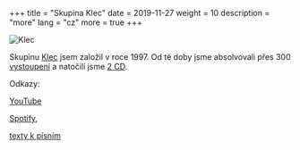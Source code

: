 +++
title = "Skupina Klec"
date = 2019-11-27
weight = 10
description = "more"
lang = "cz"
more = true
+++

![Klec](/images/klec_y.jpg "Skupina Klec")

Skupinu <a href="http://www.klec.cz" target="_blank">Klec</a> jsem založil v roce 1997. Od té doby jsme absolvovali přes 300 
<a href="http://klec.stejnyxichty.cz/klec_hk.php" target="_blank">vystoupení</a> a natočili jsme <a href="http://www.klec.cz/klec_cd.htm" target="_blank">2 CD</a>.

<!-- more -->

Odkazy:

<i class="fa-brands fa-youtube"></i> <a href="https://www.youtube.com/channel/UCx802mDoyzH-FS8dUCfhj8w/videos" target="_blank">YouTube</a> 

<i class="fa-brands fa-spotify"></i> <a href="https://open.spotify.com/artist/1o7HpJ5bwqv7C1j66KZKnX?si=DeRxgFv8SbyaMPd6rxBRcw" target="_blank">Spotify</a>,

<i class="fa-solid fa-globe"></i> <a href="http://klec2.stejnyxichty.cz/index.php?ind=1" target="_blank">texty k písním</a>
